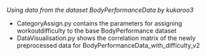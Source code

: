 _Using data from the dataset BodyPerformanceData by kukaroo3_

- CategoryAssign.py contains the parameters for assigning workoutdifficulty to the base BodyPerformance dataset
- DataVisualisation.py shows the correlation matrix of the newly preprocessed data for BodyPerformanceData_with_difficulty_v2
